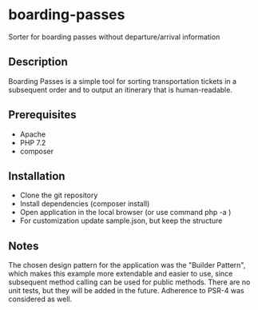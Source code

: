 # boarding-passes
Sorter for boarding passes without departure/arrival information

## Description
Boarding Passes is a simple tool for sorting transportation tickets in a subsequent order and to output an itinerary that is human-readable.

## Prerequisites
- Apache
- PHP 7.2
- composer

## Installation
- Clone the git repository
- Install dependencies (composer install)
- Open application in the local browser (or use command php -a <file>)
- For customization update sample.json, but keep the structure

## Notes
The chosen design pattern for the application was the "Builder Pattern", which makes this example more extendable and easier to use, since subsequent method calling can be used for public methods. There are no unit tests, but they will be added in the future. Adherence to PSR-4 was considered as well.

